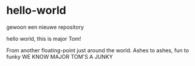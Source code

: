 # hello-world
gewoon een nieuwe repository

hello world, this is major Tom!

From another floating-point just around the world.
Ashes to ashes, fun to funky
WE KNOW MAJOR TOM'S A JUNKY
